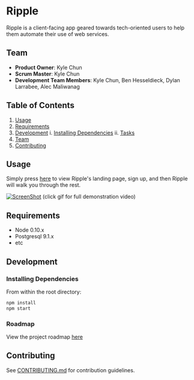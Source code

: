# Ripple

Ripple is a client-facing app geared towards tech-oriented users to help them automate their use of web services.

## Team

  - __Product Owner__: Kyle Chun
  - __Scrum Master__: Kyle Chun
  - __Development Team Members__: Kyle Chun, Ben Hesseldieck, Dylan Larrabee, Alec Maliwanag

## Table of Contents

1. [Usage](#Usage)
2. [Requirements](#requirements)
3. [Development](#development)
    i. [Installing Dependencies](#installing-dependencies)
    ii. [Tasks](#tasks)
4. [Team](#team)
5. [Contributing](#contributing)

## Usage

Simply press [here](https://regifters48.herokuapp.com) to view Ripple's landing page, sign up, and then Ripple will walk you through the rest.

[![ScreenShot](http://g.recordit.co/XkWMyLCKrA.gif)](http://g.recordit.co/XkWMyLCKrA.gif)
(click gif for full demonstration video)

## Requirements

- Node 0.10.x
- Postgresql 9.1.x
- etc

## Development

### Installing Dependencies

From within the root directory:

```sh
npm install
npm start
```

### Roadmap

View the project roadmap [here](https://github.com/hr-regifters/thesis/issues)


## Contributing

See [CONTRIBUTING.md](CONTRIBUTING.md) for contribution guidelines.
